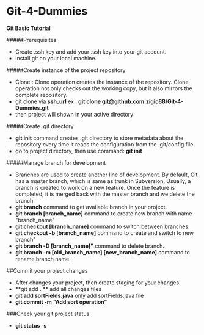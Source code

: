# Git-4-Dummies
****Git Basic Tutorial****

#####Prerequisites
- Create .ssh key and add your .ssh key into your git account.
- install git on your local machine.

#####Create instance of the project repository
- Clone : Clone operation creates the instance of the repository. Clone operation not only checks out the working copy, but it also mirrors the complete repository. 
- git clone via ****ssh_url****
ex : **git clone git@github.com:zigic88/Git-4-Dummies.git**
- then project will shown in your active directory

#####Create .git directory
- **git init** command creates .git directory to store metadata about the repository every time it reads the configuration from the .git/config file.
- go to project directory, then use command:
**git init**

#####Manage branch for development
- Branches are used to create another line of development. By default, Git has a master branch, which is same as trunk in Subversion. Usually, a branch is created to work on a new feature. Once the feature is completed, it is merged back with the master branch and we delete the branch.
- **git branch** command to get available branch in your project.
- **git branch [branch_name]** command to create new branch with name "branch_name"
- **git checkout [branch_name]** command to switch between branches.
- **git checkout -b [branch_name]** command to create and switch to new branch"
- **git branch -D [branch_name]"** command to delete branch.  
- **git branch -m [old_branch_name] [new_branch_name]** command to rename branch name.

##Commit your project changes
- After changes your project, then create staging for your changes.
- **git add . **
add all changes files
- **git add sortFields.java**
only add sortFields.java file
- **git commit -m "Add sort operation"**

###Check your git project status
- **git status -s**